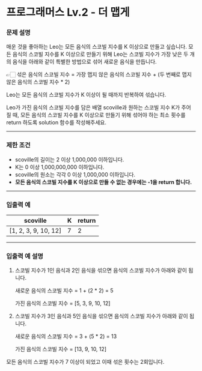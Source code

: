 # 프로그래머스 Lv.2 - 더 맵게
### 문제 설명
매운 것을 좋아하는 Leo는 모든 음식의 스코빌 지수를 K 이상으로 만들고 싶습니다. 모든 음식의 스코빌 지수를 K 이상으로 만들기 위해 Leo는 스코빌 지수가 가장 낮은 두 개의 음식을 아래와 같이 특별한 방법으로 섞어 새로운 음식을 만듭니다.

<aside>
👉🏻 섞은 음식의 스코빌 지수 = 가장 맵지 않은 음식의 스코빌 지수 + (두 번째로 맵지 않은 음식의 스코빌 지수 * 2)

</aside>

Leo는 모든 음식의 스코빌 지수가 K 이상이 될 때까지 반복하여 섞습니다.

Leo가 가진 음식의 스코빌 지수를 담은 배열 scoville과 원하는 스코빌 지수 K가 주어질 때, 모든 음식의 스코빌 지수를 K 이상으로 만들기 위해 섞어야 하는 최소 횟수를 return 하도록 solution 함수를 작성해주세요.

---

### 제한 조건
- scoville의 길이는 2 이상 1,000,000 이하입니다.
- K는 0 이상 1,000,000,000 이하입니다.
- scoville의 원소는 각각 0 이상 1,000,000 이하입니다.
- **모든 음식의 스코빌 지수를 K 이상으로 만들 수 없는 경우에는 -1을 return 합니다.**

---

### 입출력 예
scoville | K | return
----- | ----- | -----
[1, 2, 3, 9, 10, 12] | 7 | 2

---

### 입출력 예 설명
1. 스코빌 지수가 1인 음식과 2인 음식을 섞으면 음식의 스코빌 지수가 아래와 같이 됩니다.
    
    새로운 음식의 스코빌 지수 = 1 + (2 * 2) = 5
    
    가진 음식의 스코빌 지수 = [5, 3, 9, 10, 12]
    
2. 스코빌 지수가 3인 음식과 5인 음식을 섞으면 음식의 스코빌 지수가 아래와 같이 됩니다.
    
    새로운 음식의 스코빌 지수 = 3 + (5 * 2) = 13
    
    가진 음식의 스코빌 지수 = [13, 9, 10, 12]
    

모든 음식의 스코빌 지수가 7 이상이 되었고 이때 섞은 횟수는 2회입니다.
